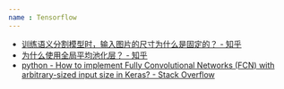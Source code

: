 ```yaml
---
name : Tensorflow
--- 
```




- [训练语义分割模型时，输入图片的尺寸为什么是固定的？ - 知乎](https://www.zhihu.com/question/288867733)
- [为什么使用全局平均池化层？ - 知乎](https://zhuanlan.zhihu.com/p/46235425)
- [python - How to implement Fully Convolutional Networks (FCN) with arbitrary-sized input size in Keras? - Stack Overflow](https://stackoverflow.com/questions/56814887/how-to-implement-fully-convolutional-networks-fcn-with-arbitrary-sized-input-s)
